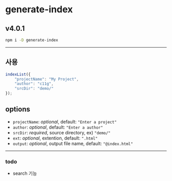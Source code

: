# generate-index

## v4.0.1
```sh
npm i -D generate-index
```

---
## 사용
```js
indexList({
	"projectName": "My Project",
	"author": "c11g",
	"srcDir": "demo/"
});
```
## options
- `projectName`: *optional*, default: `"Enter a project"`
- `author`: *optional*, default: `"Enter a author"`
- `srcDir`: *required*, source directory, ex) `"demo/"`
- `ext`: *optional*, extention, default: `".html"`
- `output`: *optional*, output file name, default: `"@index.html"`

---
### todo
- search 기능